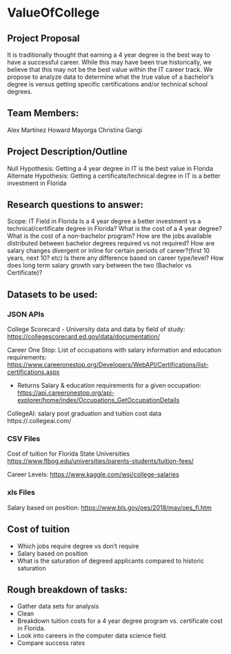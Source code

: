 # ValueOfCollege

## Project Proposal
It is traditionally thought that earning a 4 year degree is the best way to have a successful career.  While this may have been true historically, we believe that this may not be the best value within the IT career track.  We propose to analyze data to determine what the true value of a bachelor’s degree is versus getting specific certifications and/or technical school degrees.


## Team Members:
Alex Martinez
Howard Mayorga
Christina Gangi


## Project Description/Outline
Null Hypothesis:
Getting a 4 year degree in IT is the best value in Florida
Alternate Hypothesis:
Getting a certificate/technical degree in IT is a better investment in Florida


## Research questions to answer:
Scope: IT Field in Florida
Is a 4 year degree a better investment vs a technical/certificate degree in Florida?
What is the cost of a 4 year degree?
What is the cost of a non-bachelor program?
How are the jobs available distributed between bachelor degrees required vs not required?
How are salary changes divergent or inline for certain periods of career?(first 10 years, next 10? etc)
Is there any difference based on career type/level?
How does long term salary growth vary between the two (Bachelor vs Certificate)?


## Datasets to be used:

### JSON APIs
College Scorecard - University data and data by field of study:
https://collegescorecard.ed.gov/data/documentation/

Career One Stop: List of occupations with salary information and education requirements: 
https://www.careeronestop.org/Developers/WebAPI/Certifications/list-certifications.aspx
* Returns Salary & education requirements for a given occupation: https://api.careeronestop.org/api-explorer/home/index/Occupations_GetOccupationDetails

CollegeAI: salary post graduation and tuition cost data
https://.collegeai.com/

### CSV Files
Cost of tuition for Florida State Universities
https://www.flbog.edu/universities/parents-students/tuition-fees/

Career Levels:
https://www.kaggle.com/wsj/college-salaries

### xls Files
Salary based on position:
https://www.bls.gov/oes/2018/may/oes_fl.htm

## Cost of tuition
* Which jobs require degree vs don’t require
* Salary based on position
* What is the saturation of degreed applicants compared to historic saturation

## Rough breakdown of tasks:
* Gather data sets for analysis
* Clean
* Breakdown tuition costs for a 4 year degree program vs. certificate cost in Florida.
* Look into careers in the computer data science field.
* Compare success rates 
